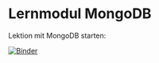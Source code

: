 # Lernmodul MongoDB

Lektion mit MongoDB starten: 

[![Binder](https://mybinder.org/badge_logo.svg)]()


